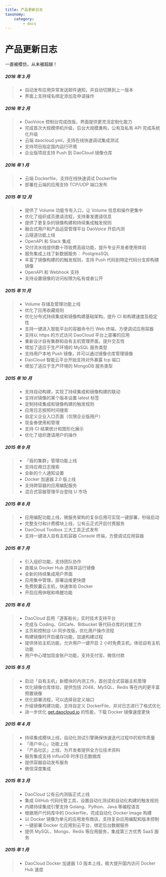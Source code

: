 ```yaml
---
title: 产品更新日志
taxonomy:
    category:
        - docs
---
```


# 产品更新日志

一直被模仿，从未被超越！
##### 2016 年 3 月

>+ 自动发布应用异常发送邮件通知，并自动切换到上一版本
>+ 界面上支持域名绑定添加及申请操作

##### 2016 年 2 月

>+ DaoVoice 控制台完成改版，界面提供更灵活定制化能力
>+ 完成首次大规模停机升级，后台大规模重构，公有及私有 API 完成系统化升级
>+ 云端 daocloud.yml，支持在线快速调试集成测试
>+ 支持项目指定国内运行环境
>+ 企业版项目支持 Push 到 DaoCloud 镜像仓库

##### 2016 年 1 月

>+ 云端 Dockerfile，支持在线快速调试 Dockerfile
>+ 部署在云端的应用支持 TCP/UDP 端口发布

##### 2015 年 12 月

>+ 提供了 Volume 功能专有入口，让 Volume 信息和操作更集中
>+ 优化了组织成员邀请流程，支持重发邀请信息
>+ 提供了更复杂的镜像构建和持续集成触发规则
>+ 融合式用户和产品运营管理平台 DaoVoice 开启内测
>+ 云隧道功能上线
>+ OpenAPI 和 Slack 集成
>+ 交付流水线提供数十项收费高级功能，提升专业开发者使用体验
>+ 服务集成上线了新数据服务： PostgresSQL
>+ 丰富了镜像构建的的触发规则，支持 Push 代码到特定代码分支即构建镜像
>+ OpenAPI 和 Webhook 支持
>+ 支持设置镜像的访问权限为私有或者公开


##### 2015 年 11 月

>+ Volume 存储及管理功能上线
>+ 优化了应用收藏规则
>+ 优化分布式持续集成和镜像构建基础架构，提升 CI 和构建速度及稳定性
>+ 支持一键进入智能平台的容器命令行 Web 终端，方便调试应用容器
>+ 支持以 https 的方式访问 DaoCloud 平台上部署的应用
>+ 重新设计自有集群和自有主机管理界面，提升交互性
>+ 增加了适应于生产环境的 MySQL 服务类型
>+ 支持用户本地 Push 镜像，并可以通过镜像仓库管理镜像
>+ DaoCloud 智能云平台开始支持对外暴露 tcp 端口
>+ 增加了适应于生产环境的 MongoDB 服务类型

##### 2015 年 10 月

>+ 支持自动构建，实现了持续集成和镜像构建的联动
>+ 支持对镜像的某个版本设置 latest 标签
>+ 定制持续集成和镜像构建的触发规则
>+ 应用日志按照时间搜索
>+ 自定义企业入口页面（仅限企业版用户）
>+ 现金券使用和管理
>+ 支持 CI 结果统计和图形化展示
>+ 优化了组织邀请用户的操作

##### 2015 年 9 月

>+ 「我的集群」管理功能上线
>+ 支持应用日志搜索
>+ 全新的个人通知设置
>+ Docker 加速器 2.0 版上线
>+ 支持跨容器的应用编配服务
>+ 混合式容器管理平台登陆 U 市场

##### 2015 年 8 月

>+ 应用编配功能上线，微服务架构的复杂应用可实现一键部署，秒级启动
>+ 完整支付和计费模块上线，公有云正式开启付费服务
>+ DaoCloud Toolbox 三大工具正式发布
>+ 支持一键进入自有主机容器 Console 终端，方便调试应用容器

##### 2015 年 7 月

>+ 引入组织功能，支持团队协作
>+ 直接从 Docker Hub 选择并运行镜像
>+ 全新的持续集成用户界面
>+ 应用集中管理，部署运维更快捷
>+ 免费胶囊云主机，快速体验 Docker
>+ 开启应用休眠和唤醒功能

##### 2015 年 6 月

>+ DaoCloud 启用「道客船长」实时技术支持平台
>+ 完成与 Coding、GitCafe、Bitbucket 等代码仓库的对接工作
>+ 主页和控制台 UI 同步改版，优化用户操作流程
>+ 构建镜像时开启缓存功能，加速构建过程
>+ 提供体验主机功能，允许用户一键开启 2 小时免费主机，体验自有主机功能
>+ 用户中心增加现金账户功能，支持支付宝、微信付款

##### 2015 年 5 月

>+ 启动「自有主机」新模块的内测工作，首创混合式容器主机管理
>+ 优化镜像仓库体验，提供包括 2048、MySQL、Redis 等在内的更丰富预置镜像
>+ 优化部署流程，可以选择自定义端口
>+ 升级镜像构建功能，支持自定义 DockerFile，并对日志进行了格式优化
>+ 进一步优化 [get.daocloud.io](http://get.daocloud.io) 的性能，下载 Docker 镜像速度更快

##### 2015 年 4 月

>+ 持续集成模块上线，自动化测试引擎确保快速迭代过程中的软件质量
>+ 「用户中心」功能上线
>+ 「产品社区」上线，为开发者提供全方位技术资料
>+ 服务集成支持 InfluxDB 时序日志数据库
>+ 提供容器自动发布服务
>+ 微信深度集成

##### 2015 年 3 月

>+ DaoCloud 公有云内测版正式上线
>+ 集成 GitHub 代码托管工具，设置自动化测试和自动化构建的触发规则 
>+ 内建持续集成引擎支持 Golang、Python、Java 等编程语言
>+ 根据用户代码库中的 Dockerfile，完成自动化 Docker Image 构建 
>+ 以 Docker 镜像为单元的应用发布商店，支持复杂应用编配和版本控制 
>+ 一键部署 Docker 化应用到云平台，绑定后台数据服务 
>+ 提供 MySQL、Mongo、Redis 等应用服务，集成第三方优秀 SaaS 服务

##### 2015 年 1 月

>+ DaoCloud Docker 加速器 1.0 版本上线，极大提升国内访问 Docker Hub 速度